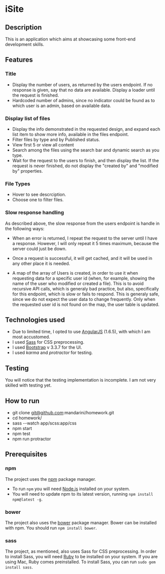# iSite

## Description
This is an application which aims at showcasing some front-end development skills.

## Features

### Title
* Display the number of users, as returned by the users endpoint. If no response is given, say that no data are available. Display a loader until the request is finished.
* Hardcoded number of admins, since no indicator could be found as to which user is an admin, based on available data.

### Display list of files
* Display the info demonstrated in the requested design, and expand each list item to show more info, available in the files endpoint.
* Filter files by type and by Published status.
* View first 5 or view all content
* Search among the files using the search bar and dynamic search as you type.
* Wait for the request to the users to finish, and then display the list. If the request is never finished, do not display the "created by" and "modified by" properties.

### File Types
* Hover to see descrciption.
* Choose one to filter files.

### Slow response handling
As described above, the slow response from the users endpoint is handle in the following ways:
* When an error is returned, I repeat the request to the server until I have a response. However, I will only repeat it 5 times maximum, because the server could just be down.

* Once a request is successful, it will get cached, and it will be used in any other place it is needed.

* A map of the array of Users is created, in order to use it when requesting data for a specific user id
  (when, for example, showing the name of the user who modified or created a file). This is to avoid recursive API calls, which is generaly bad practice, but also, specifically for this endpoint, which is slow or fails to respond.
  This is generaly safe, since we do not expect the user data to change frequently.
  Only when the requested user id is not found on the map, the user table is updated.

## Technologies used

* Due to limited time, I opted to use [AngularJS](https://angularjs.org/) (1.6.5), with which I am most accustomed.
* I used [Sass](http://sass-lang.com/) for CSS preprocessing.
* I used [Bootstrap](http://getbootstrap.com/) v 3.3.7 for the UI.
* I used *karma* and *protractor* for testing.

## Testing

You will notice that the testing implementation is incomplete. I am not very skilled with testing yet.

## How to run

* git clone git@github.com:mandarini/homework.git
* cd homework/
* sass --watch app/scss:app/css
* npm start
* npm test
* npm run protractor

## Prerequisites

### npm

The project uses the [npm](https://www.npmjs.com/) package manager.
* To run `npm` you will need [Node.js](https://nodejs.org/en/download/) installed on your system.
* You will need to update npm to its latest version, running `npm install npm@latest -g`.

### bower
The project also uses the [bower](https://bower.io/) package manager. Bower can be installed with npm. You should run `npm install bower`.

### sass
The project, as mentioned, also uses Sass for CSS preprocessing. In order to install Sass, you will need [Ruby](https://www.ruby-lang.org/en/documentation/installation/) to be installed on your system. If you are using Mac, Ruby comes preinstalled.
To install Sass, you can run `sudo gem install sass`.
